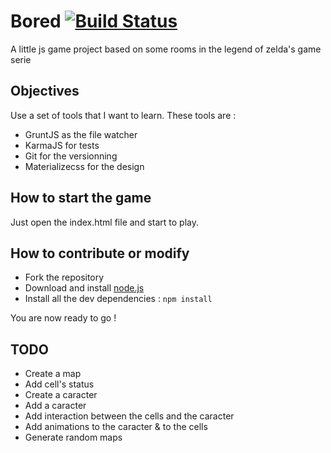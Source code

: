 Bored [![Build Status](https://travis-ci.org/skornous/bored.svg?branch=master)](https://travis-ci.org/skornous/bored)
===
A little js game project based on some rooms in the legend of zelda's game serie

Objectives
---
Use a set of tools that I want to learn.
These tools are :

 - GruntJS as the file watcher
 - KarmaJS for tests
 - Git for the versionning
 - Materializecss for the design

How to start the game
---
Just open the index.html file and start to play.

How to contribute or modify
---
- Fork the repository
- Download and install [node.js](https://nodejs.org/)
- Install all the dev dependencies :  `npm install`

You are now ready to go !

TODO
---
- Create a map
- Add cell's status
- Create a caracter
- Add a caracter
- Add interaction between the cells and the caracter
- Add animations to the caracter & to the cells
- Generate random maps